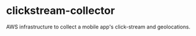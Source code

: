# clickstream-collector
AWS infrastructure to collect a mobile app's click-stream and geolocations.

